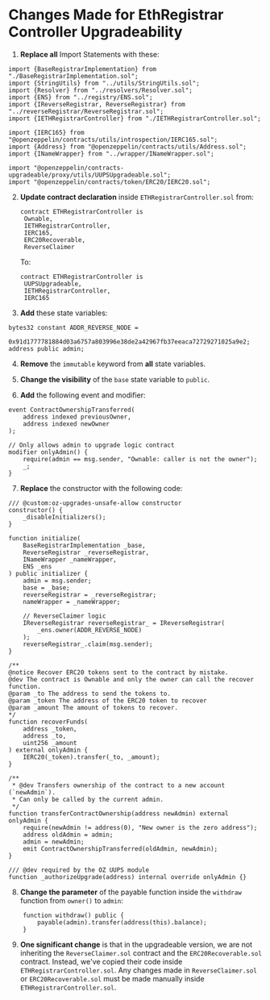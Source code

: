 # Changes Made for EthRegistrar Controller Upgradeability

1. **Replace all** Import Statements with these:

```solidity
import {BaseRegistrarImplementation} from "./BaseRegistrarImplementation.sol";
import {StringUtils} from "../utils/StringUtils.sol";
import {Resolver} from "../resolvers/Resolver.sol";
import {ENS} from "../registry/ENS.sol";
import {IReverseRegistrar, ReverseRegistrar} from "../reverseRegistrar/ReverseRegistrar.sol";
import {IETHRegistrarController} from "./IETHRegistrarController.sol";

import {IERC165} from "@openzeppelin/contracts/utils/introspection/IERC165.sol";
import {Address} from "@openzeppelin/contracts/utils/Address.sol";
import {INameWrapper} from "../wrapper/INameWrapper.sol";

import "@openzeppelin/contracts-upgradeable/proxy/utils/UUPSUpgradeable.sol";
import "@openzeppelin/contracts/token/ERC20/IERC20.sol";
```

2. **Update contract declaration** inside `ETHRegistrarController.sol` from:

   ```solidity
   contract ETHRegistrarController is
    Ownable,
    IETHRegistrarController,
    IERC165,
    ERC20Recoverable,
    ReverseClaimer
   ```

   To:

   ```solidity
   contract ETHRegistrarController is
    UUPSUpgradeable,
    IETHRegistrarController,
    IERC165
   ```

3. **Add** these state variables:

```solidity
bytes32 constant ADDR_REVERSE_NODE =
    0x91d1777781884d03a6757a803996e38de2a42967fb37eeaca72729271025a9e2;
address public admin;
```

4. **Remove** the `immutable` keyword from **all** state variables.

5. **Change the visibility** of the `base` state variable to `public`.

6. **Add** the following event and modifier:

```solidity
event ContractOwnershipTransferred(
    address indexed previousOwner,
    address indexed newOwner
);

// Only allows admin to upgrade logic contract
modifier onlyAdmin() {
    require(admin == msg.sender, "Ownable: caller is not the owner");
    _;
}
```

7. **Replace** the constructor with the following code:

```solidity
/// @custom:oz-upgrades-unsafe-allow constructor
constructor() {
    _disableInitializers();
}

function initialize(
    BaseRegistrarImplementation _base,
    ReverseRegistrar _reverseRegistrar,
    INameWrapper _nameWrapper,
    ENS _ens
) public initializer {
    admin = msg.sender;
    base = _base;
    reverseRegistrar = _reverseRegistrar;
    nameWrapper = _nameWrapper;

    // ReverseClaimer logic
    IReverseRegistrar reverseRegistrar_ = IReverseRegistrar(
        _ens.owner(ADDR_REVERSE_NODE)
    );
    reverseRegistrar_.claim(msg.sender);
}

/**
@notice Recover ERC20 tokens sent to the contract by mistake.
@dev The contract is Ownable and only the owner can call the recover function.
@param _to The address to send the tokens to.
@param _token The address of the ERC20 token to recover
@param _amount The amount of tokens to recover.
*/
function recoverFunds(
    address _token,
    address _to,
    uint256 _amount
) external onlyAdmin {
    IERC20(_token).transfer(_to, _amount);
}

/**
 * @dev Transfers ownership of the contract to a new account (`newAdmin`).
 * Can only be called by the current admin.
 */
function transferContractOwnership(address newAdmin) external onlyAdmin {
    require(newAdmin != address(0), "New owner is the zero address");
    address oldAdmin = admin;
    admin = newAdmin;
    emit ContractOwnershipTransferred(oldAdmin, newAdmin);
}

/// @dev required by the OZ UUPS module
function _authorizeUpgrade(address) internal override onlyAdmin {}
```

8. **Change the parameter** of the payable function inside the `withdraw` function from `owner()` to `admin`:

```solidity
    function withdraw() public {
        payable(admin).transfer(address(this).balance);
    }
```

9. **One significant change** is that in the upgradeable version, we are not inheriting the `ReverseClaimer.sol` contract and the `ERC20Recoverable.sol` contract. Instead, we've copied their code inside `ETHRegistrarController.sol`. Any changes made in `ReverseClaimer.sol` or `ERC20Recoverable.sol` must be made manually inside `ETHRegistrarController.sol`.
